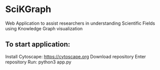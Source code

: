# SciKGraph
Web Application to assist researchers in understanding Scientific Fields using Knowledge Graph visualization

## To start application:
Install Cytoscape: https://cytoscape.org
Download repository
Enter repository
Run: python3 app.py




